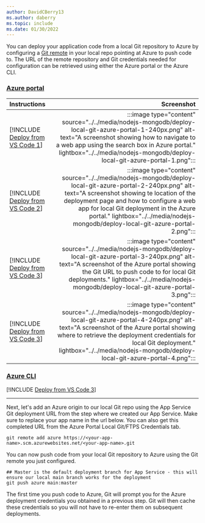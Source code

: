 ```yaml
---
author: DavidCBerry13
ms.author: daberry
ms.topic: include
ms.date: 01/30/2022
---
```

You can deploy your application code from a local Git repository to Azure by configuring a [Git remote](https://git-scm.com/book/en/v2/Git-Basics-Working-with-Remotes) in your local repo pointing at Azure to push code to. The URL of the remote repository and Git credentials needed for configuration can be retrieved using either the Azure portal or the Azure CLI.

### [Azure portal](#tab/deploy-instructions-azportal)

| Instructions    | Screenshot |
|:----------------|-----------:|
| [!INCLUDE [Deploy from VS Code 1](<./deploy-local-git-azure-portal-1.md>)] | :::image type="content" source="../../media/nodejs-mongodb/deploy-local-git-azure-portal-1-240px.png" alt-text="A screenshot showing how to navigate to a web app using the search box in Azure portal." lightbox="../../media/nodejs-mongodb/deploy-local-git-azure-portal-1.png"::: |
| [!INCLUDE [Deploy from VS Code 2](<./deploy-local-git-azure-portal-2.md>)] | :::image type="content" source="../../media/nodejs-mongodb/deploy-local-git-azure-portal-2-240px.png" alt-text="A screenshot showing te location of the deployment page and how to configure a web app for local Git deployment in the Azure portal." lightbox="../../media/nodejs-mongodb/deploy-local-git-azure-portal-2.png"::: |
| [!INCLUDE [Deploy from VS Code 3](<./deploy-local-git-azure-portal-3.md>)] | :::image type="content" source="../../media/nodejs-mongodb/deploy-local-git-azure-portal-3-240px.png" alt-text="A screenshot of the Azure portal showing the Git URL to push code to for local Git deployments." lightbox="../../media/nodejs-mongodb/deploy-local-git-azure-portal-3.png"::: |
| [!INCLUDE [Deploy from VS Code 3](<./deploy-local-git-azure-portal-4.md>)] | :::image type="content" source="../../media/nodejs-mongodb/deploy-local-git-azure-portal-4-240px.png" alt-text="A screenshot of the Azure portal showing where to retrieve the deployment credentials for local Git deployment." lightbox="../../media/nodejs-mongodb/deploy-local-git-azure-portal-4.png"::: |

### [Azure CLI](#tab/deploy-instructions-azcli)

[!INCLUDE [Deploy from VS Code 3](<./deploy-local-git-cli.md>)]

---

Next, let's add an Azure origin to our local Git repo using the App Service Git deployment URL from the step where we created our App Service.  Make sure to replace your app name in the url below.  You can also get this completed URL from the Azure Portal Local Git/FTPS Credentials tab.

```Terminal
git remote add azure https://<your-app-name>.scm.azurewebsites.net/<your-app-name>.git
```

You can now push code from your local Git repository to Azure using the Git remote you just configured.

```Terminal
## Master is the default deployment branch for App Service - this will ensure our local main branch works for the deployment
git push azure main:master
```

The first time you push code to Azure, Git will prompt you for the Azure deployment credentials you obtained in a previous step. Git will then cache these credentials so you will not have to re-enter them on subsequent deployments.
